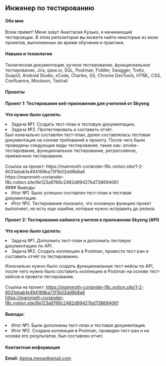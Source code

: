 
## Инженер по тестированию
#### Обо мне
Всем привет! Меня зовут Анастасия Кузько, я начинающий тестировщик.
В этом репозитории вы можете найти некоторые из моих проектов, выполненных во время обучения и практики.

#### Навыки и технологии
Техническая документация, ручное тестирование, функциональное тестирование, Jira, qase.io, SQL, Postman, Fiddler, Swagger, Trello,
SoapUI, Android Studio, xCode, Charles, Git, Chrome DevTools, HTML, CSS, Confluence, Mockoon, Testrail

#### Проекты
#### Проект 1: Тестирование веб-приложения для учителей от Skyeng

***Что нужно было сделать:***

<li>Задача №1. Создать тест-план и тестовую документацию.</li>
<li>Задача №2. Протестировать и составить отчёт.</li>
Был изначально составлен тест-план, далее составлялась тестовая документация на сонове требований к проекту. После чего были проведены следующие виды тестирования, такие как: smoke-тестирование, функциональное тестирование, регрессивное, приемочное тестирование.
<br><br>
Ссылка на проект: https://mammoth-coriander-f8c.notion.site/1-2-8031ebab1e494169ba73f1b02dd9b8a6 <br>
https://mammoth-coriander-f8c.notion.site/6e123a9766c2482d99427bd738694061
<br>
#### Выводы:

<li>Итог №1. Было успешно составлен тест-план и тестовая документация.</li>
<li>Итог №2. Тестирование показало, что основную функцию проект выполняет, но есть еще ошибки, которые нужно исправить до релиза.</li>

#### Проект 2: Тестирование кабинета учителя в приложении Skyeng (API)

***Что нужно было сделать:***

<li>Задача №1. Дополнить тест-план и дополнить тестовую документацию по API.</li>
<li>Задача №2. Создать коллекцию в Postman, провести тест-ран и составить отчёт по тестированию.</li>

Изначально нужно было создать функциональные тест-кейсы по API, после чего нужно было составить коллекцию в Postman на основе тест-кейсов и провети тестирование.
<br><br>
Ссылка на проект: https://mammoth-coriander-f8c.notion.site/1-2-8031ebab1e494169ba73f1b02dd9b8a6 <br>
https://mammoth-coriander-f8c.notion.site/6e123a9766c2482d99427bd738694061

#### Выводы:

<li>Итог №1. Были дополнены тест-план и тестовая документация.</li>
<li>Итог №2. Создана коллекция в Postman, проведен тест-ран и на основе его результатов, был составлен отчет.</li>

#### Контактная информация
**Email:** 4anna.meow@gmail.com
